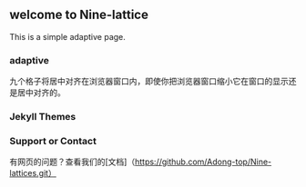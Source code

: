 ## welcome to  Nine-lattice

This  is  a  simple  adaptive  page.

### adaptive

九个格子将居中对齐在浏览器窗口内，即使你把浏览器窗口缩小它在窗口的显示还是居中对齐的。

### Jekyll Themes

### Support or Contact

有网页的问题？查看我们的[文档]（https://github.com/Adong-top/Nine-lattices.git）
